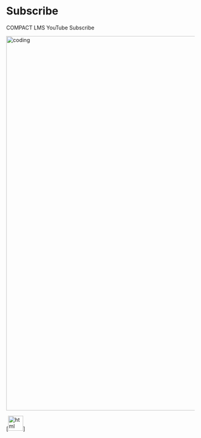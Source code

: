 # Subscribe

COMPACT LMS YouTube Subscribe

<img align="center" alt="coding" width="1000" src="https://blogger.googleusercontent.com/img/b/R29vZ2xl/AVvXsEisZdQOwXa2zXOM644kHO0Xc256EMJRofngjdZMHM0IPx3-hlaR998mGchXLqherFmf9s7r1Hw00YXoKkloVgorowbSOrpLyah6ratUwb89JycU1Snu_DD5sDa4CAyybk7XmQ_pxxMfDe3i34c5x8C0n5viLiNw_4vtpiGN-VIszIdH5CMAkf188dl6Xu8q/w640-h117/youtube%20banner.png">

[<img src='https://blogger.googleusercontent.com/img/b/R29vZ2xl/AVvXsEhU6Ym164hrj7_Q2Z-1aC0zxoVe3XPU9bs0PSfq9gtftNiaLOV-P8rAeLMu7NFK-SmdzMsRUf5w4QKCRCZSazMROKafkxv_pfs4ebjX8u6I7ziKSKaXuQgeti7ww31F_thI_mevxu2QlBwIWaY96z5Y708qj5-Cpmgk6nV-kmi_k1GSHzxRhBvA3xuuLApJ/s16000/html.png' alt='html' height='40'>]
